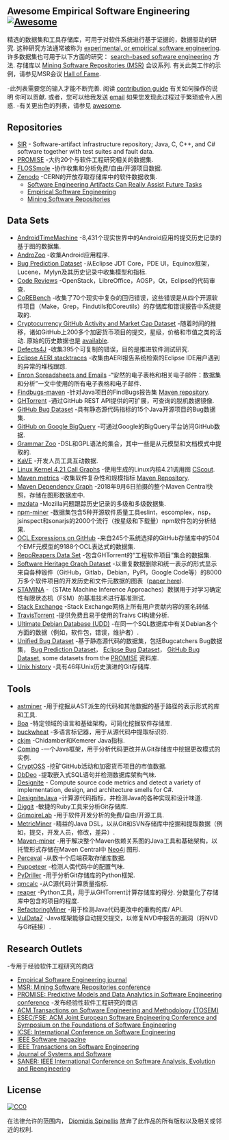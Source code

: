 <div class="github-widget" data-repo="dspinellis/awesome-msr"></div>

## Awesome Empirical Software Engineering [![Awesome](https://awesome.re/badge.svg)](https://awesome.re)
精选的数据集和工具存储库，可用于对软件系统进行基于证据的，数据驱动的研究.
这种研究方法通常被称为 [experimental, or empirical software engineering](https://en.wikipedia.org/wiki/Experimental_software_engineering).
许多数据集也可用于以下方面的研究： [search-based software engineering](https://en.wikipedia.org/wiki/Search-based_software_engineering) 方法.
存储库以 [Mining Software Repositories (MSR)](https://www.msrconf.org/) 会议系列.
有关此类工作的示例，请参见MSR会议 [Hall of Fame](http://2016.msrconf.org/#/hall-of-fame).


-此列表需要您的输入才能不断完善.
  阅读 [contribution guide](https://github.com/dspinellis/awesome-msr/blob/master/contributing.md) 有关如何操作的说明
  你可以贡献.
  或者，您可以给我发送 [email](https://github.com/dspinellis/awesome-msr/blob/master/mailto:dds@aueb.gr)
  如果您发现此过程过于繁琐或令人困惑.
-有关更出色的列表，请参见 [awesome](https://github.com/sindresorhus/awesome).


## Repositories

- [SIR](http://sir.unl.edu/portal/index.php) - Software-artifact infrastructure repository; Java, C, C++, and C# software together with test suites and fault data.
- [PROMISE](http://promise.site.uottawa.ca/SERepository/datasets-page.html) -大约20个与软件工程研究相关的数据集.
- [FLOSSmole](https://flossmole.org/collection_details) -协作收集和分析免费/自由/开源项目数据.
- [Zenodo](http://zenodo.org/) -CERN的开放存取存储库中的软件数据收集.
  - [Software Engineering Artifacts Can Really Assist Future Tasks](http://zenodo.org/communities/seacraft)
  - [Empirical Software Engineering](https://zenodo.org/communities/empirical-software-engineering/)
  - [Mining Software Repositories](https://zenodo.org/communities/msr/)

## Data Sets

- [AndroidTimeMachine](https://androidtimemachine.github.io) -8,431个现实世界中的Android应用的提交历史记录的基于图的数据集.
- [AndroZoo](https://androzoo.uni.lu/) -收集Android应用程序.
- [Bug Prediction Dataset](http://bug.inf.usi.ch/index.php) -从Eclipse JDT Core，PDE UI，Equinox框架，Lucene，Mylyn及其历史记录中收集模型和指标.
- [Code Reviews](http://kin-y.github.io/miningReviewRepo/) -OpenStack，LibreOffice，AOSP，Qt，Eclipse的代码审查.
- [CoREBench](http://www.comp.nus.edu.sg/%7Erelease/corebench/) -收集了70个现实中复杂的回归错误，这些错误是从四个开源软件项目（Make，Grep，Findutils和Coreutils）的存储库和错误报告中系统提取的.
- [Cryptocurrency GitHub Activity and Market Cap Dataset](https://rvantonder.github.io/CryptOSS/)  -随着时间的推移，诸如GitHub上200多个加密货币项目的提交，星级，价格和市值之类的活动. 原始的历史数据也是 [available](https://zenodo.org/record/2595588#.XRuzuBNKhSM).
- [Defects4J](https://github.com/rjust/defects4j) -收集395个可复制的错误，目的是推进软件测试研究.
- [Eclipse AERI stacktraces](http://download.eclipse.org/scava/datasets/aeri_stacktraces/aeri_stacktraces.html) -收集由AERI报告系统检索的Eclipse IDE用户遇到的异常的堆栈跟踪.
- [Enron Spreadsheets and Emails](https://figshare.com/articles/Enron_Spreadsheets_and_Emails/1221767) -“安然的电子表格和相关电子邮件：数据集和分析”一文中使用的所有电子表格和电子邮件.
- [Findbugs-maven](https://github.com/istlab/maven_bug_catalog) -针对Java项目的FindBugs报告集 [Maven repository](https://maven.apache.org).
- [GHTorrent](http://ghtorrent.org/) -通过GitHub REST API提供的可扩展，可查询的脱机数据镜像.
- [GitHub Bug Dataset](http://www.inf.u-szeged.hu/~ferenc/papers/GitHubBugDataSet/) -具有静态源代码指标的15个Java开源项目的Bug数据集.
- [GitHub on Google BigQuery](https://cloud.google.com/bigquery/public-data/github) -可通过Google的BigQuery平台访问GitHub数据.
- [Grammar Zoo](http://slebok.github.io/zoo/) -DSL和GPL语法的集合，其中一些是从元模型和文档模式中提取的.
- [KaVE](http://www.kave.cc/datasets) -开发人员工具互动数据.
- [Linux Kernel 4.21 Call Graphs](https://zenodo.org/record/2652487#.XRnvomUzb0o) -使用生成的Linux内核4.21调用图 [CScout](https://github.com/dspinellis/cscout/). 
- [Maven metrics](https://github.com/bkarak/data_msr2015) -收集软件复杂性和规模指标 [Maven Repository](https://maven.apache.org).
- [Maven Dependency Graph](https://zenodo.org/record/1489120) -2018年9月6日拍摄的整个Maven Central快照，存储在图形数据库中.
- [mzdata](https://github.com/jxshin/mzdata) -Mozilla问题跟踪历史记录的多级和多级数据集.
- [npm-miner](https://github.com/AuthEceSoftEng/msr-2018-npm-miner) -数据集包含5种开源软件质量工具eslint，escomplex，nsp，jsinspect和sonarjs的2000个流行（按星级和下载量）npm软件包的分析结果.
- [OCL Expressions on GitHub](https://github.com/tue-mdse/ocl-dataset) -来自245个系统选择的GitHub存储库中的504个EMF元模型的9188个OCL表达式的数据集.
- [RepoReapers Data Set](https://reporeapers.github.io) -包含GHTorrent的“工程软件项目”集合的数据集.
- [Software Heritage Graph Dataset](https://doi.org/10.5281/zenodo.2583978) -以重复数据删除和统一表示的形式显示来自各种锻件（GitHub，Gitlab，Debian，PyPI，Google Code等）的8000万多个软件项目的开发历史和文件元数据的图表（[paper here](https://dl.acm.org/citation.cfm?id=3341907)).
- [STAMINA](http://stamina.chefbe.net/download) -（STAte Machine Inference Approaches）数据用于对学习确定性有限状态机（FSM）的基准技术进行基准测试.
- [Stack Exchange](https://archive.org/details/stackexchange) -Stack Exchange网络上所有用户贡献内容的匿名转储.
- [TravisTorrent](http://travistorrent.testroots.org) -提供免费且易于使用的Traivs CI构建分析.
- [Ultimate Debian Database (UDD)](https://wiki.debian.org/UltimateDebianDatabase) -在同一个SQL数据库中有关Debian各个方面的数据（例如，软件包，错误，维护者）.
- [Unified Bug Dataset](http://www.inf.u-szeged.hu/~ferenc/papers/UnifiedBugDataSet/) -基于静态源代码的数据集，包括Bugcatchers Bug数据集， [Bug Prediction Dataset](http://bug.inf.usi.ch/index.php)， [Eclipse Bug Dataset](https://www.st.cs.uni-saarland.de/softevo/bug-data/eclipse/)， [GitHub Bug Dataset](http://www.inf.u-szeged.hu/~ferenc/papers/GitHubBugDataSet/), some datasets from the [PROMISE](http://promise.site.uottawa.ca/SERepository/datasets-page.html) 资料库.
- [Unix history](https://github.com/dspinellis/unix-history-repo) -具有46年Unix历史演进的Git存储库.

## Tools
- [astminer](https://github.com/JetBrains-Research/astminer) -用于挖掘从AST派生的代码和其他数据的基于路径的表示形式的库和工具.
- [Boa](http://boa.cs.iastate.edu/) -特定领域的语言和基础架构，可简化挖掘软件存储库.
- [buckwheat](https://github.com/JetBrains-Research/buckwheat) -多语言标记器，用于从源代码中提取标识符.
- [ckjm](http://www.spinellis.gr/sw/ckjm/) -Chidamber和Kemerer Java指标.
- [Coming](https://github.com/SpoonLabs/coming/) -一个Java框架，用于分析代码更改并从Git存储库中挖掘更改模式的实例.
- [CryptOSS](https://github.com/rvantonder/CryptOSS) -挖矿GitHub活动和加密货币项目的市值数据.
- [DbDeo](https://github.com/tushartushar/DbDeo) -提取嵌入式SQL语句并检测数据库架构气味.
- [Designite](http://www.designite-tools.com) - Compute source code metrics and detect a variety of implementation, design, and architecture smells for C#.
- [DesigniteJava](https://github.com/tushartushar/DesigniteJava) -计算源代码指标，并检测Java的各种实现和设计味道.
- [Diggit](https://github.com/jrfaller/diggit) -敏捷的Ruby工具来分析Git存储库.
- [GrimoireLab](http://grimoirelab.github.io/) -用于软件开发分析的免费/自由/开源工具.
- [MetricMiner](http://www.github.com/mauricioaniche/metricminer2) -精益的Java DSL，以从Git和SVN存储库中挖掘和提取数据（例如，提交，开发人员，修改，差异）.
- [Maven-miner](https://github.com/diverse-project/maven-miner) -用于解决整个Maven依赖关系图的Java工具和基础架构，以托管形式存储在Maven Central中 [Neo4j](https://neo4j.com/) 图形.
- [Perceval](https://github.com/chaoss/grimoirelab-perceval) -从数十个后端获取存储库数据.
- [Puppeteer](https://github.com/tushartushar/Puppeteer) -检测人偶代码中的配置气味.
- [PyDriller](https://github.com/ishepard/pydriller) -用于分析Git存储库的Python框架.
- [qmcalc](https://github.com/dspinellis/cqmetrics) -从C源代码计算质量指标.
- [reaper](https://github.com/RepoReapers/reaper)  -Python工具，用于从GHTorrent计算存储库的得分. 分数量化了存储库中包含的项目的程度.
- [RefactoringMiner](https://github.com/tsantalis/RefactoringMiner) -用于检测Java代码更改中的重构的库/ API.
- [VulData7](https://github.com/electricalwind/data7) -Java框架能够自动提交提交，以修复NVD中报告的漏洞（将NVD与Git链接）.

## Research Outlets
-专用于经验软件工程研究的商店
  - [Empirical Software Engineering journal](https://link.springer.com/journal/10664)
  - [MSR: Mining Software Repositories conference](https://www.msrconf.org/)
  - [PROMISE: Predictive Models and Data Analytics in Software Engineering conference](http://promise.site.uottawa.ca/SERepository/)
-发布经验性软件工程研究的商店
  - [ACM Transactions on Software Engineering and Methodology (TOSEM)](https://dl.acm.org/citation.cfm?id=J790)
  - [ESEC/FSE: ACM Joint European Software Engineering Conference and Symposium on the Foundations of Software Engineering](https://www.esec-fse.org/)
  - [ICSE: International Conference on Software Engineering](http://www.icse-conferences.org/)
  - [IEEE Software magazine](https://publications.computer.org/software-magazine/)
  - [IEEE Transactions on Software Engineering](https://www.computer.org/csdl/journal/ts)
  - [Journal of Systems and Software](https://www.journals.elsevier.com/journal-of-systems-and-software)
  - [SANER: IEEE International Conference on Software Analysis, Evolution and Reengineering](https://ieeexplore.ieee.org/xpl/conhome.jsp?punumber=1000695)


## License

[![CC0](http://mirrors.creativecommons.org/presskit/buttons/88x31/svg/cc-zero.svg)](https://creativecommons.org/publicdomain/zero/1.0/)

在法律允许的范围内， [Diomidis Spinellis](http://www.spinellis.gr) 放弃了此作品的所有版权以及相关或邻近的权利.
